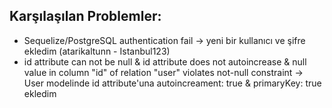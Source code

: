 ## Karşılaşılan Problemler:
- Sequelize/PostgreSQL authentication fail -> yeni bir kullanıcı ve şifre ekledim (atarikaltunn - Istanbul123)
- id attribute can not be null & id attribute does not autoincrease & null value in column "id" of relation "user" violates not-null constraint -> User modelinde id attribute'una autoincreament: true & primaryKey: true ekledim